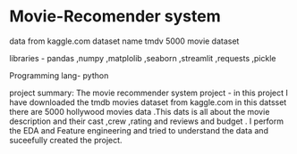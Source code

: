 # Movie-Recomender system
data from kaggle.com
dataset name tmdv 5000 movie dataset

libraries -
  pandas 
  ,numpy
  ,matplolib
  ,seaborn
  ,streamlit
  ,requests
  ,pickle

Programming lang-
  python

project summary:
  The movie recommender system project -
      in this project I have downloaded the tmdb movies dataset from kaggle.com in this datsset there are 5000 hollywood movies data .This dats is all
      about the movie description and their cast ,crew ,rating and reviews and budget . I perform the EDA and Feature engineering and tried to understand 
      the data and suceefully created the project.
  
  
  
